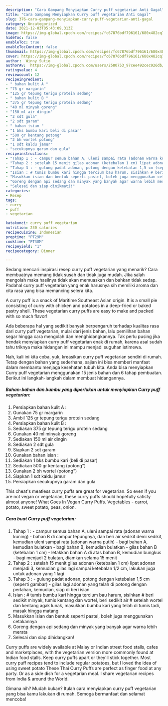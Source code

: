 ```yaml
---
description: "Cara Gampang Menyiapkan Curry puff vegetarian Anti Gagal"
title: "Cara Gampang Menyiapkan Curry puff vegetarian Anti Gagal"
slug: 376-cara-gampang-menyiapkan-curry-puff-vegetarian-anti-gagal
category: Uncategorized
date: 2021-12-03T05:43:09.313Z
image: https://img-global.cpcdn.com/recipes/fc67876bdf796161/680x482cq70/curry-puff-vegetarian-foto-resep-utama.jpg
hideToc: false
enableToc: true
enableTocContent: false
thumbnail: https://img-global.cpcdn.com/recipes/fc67876bdf796161/680x482cq70/curry-puff-vegetarian-foto-resep-utama.jpg
cover: https://img-global.cpcdn.com/recipes/fc67876bdf796161/680x482cq70/curry-puff-vegetarian-foto-resep-utama.jpg
author:  Winny Sutio
authorAv:  https://img-global.cpcdn.com/users/2580753_97cee492cec926db/60x60cq50/avatar.jpg
ratingvalue: 4
reviewcount: 12
recipeingredient:
- " bahan kulit A "
- "75 gr margarin"
- "125 gr tepung terigu protein sedang"
- " bahan kulit B "
- "375 gr tepung terigu protein sedang"
- "40 ml minyak goreng"
- "150 ml air dingin"
- "2 sdt gula"
- "2 sdt garam"
- " bahan isian "
- "1 bks bumbu kari beli di pasar"
- "500 gr kentang potong"
- "2 bh wortel potong"
- "1 sdt kaldu jamur"
- "secukupnya garam dan gula"
recipeinstructions:
- "Tahap 1 : - campur semua bahan A, uleni sampai rata (adonan warna kuning) - bahan B di campur tepungnya, dan beri air sedikit demi sedikit, kemudian uleni sampai rata (adonan warna putih) - bagi bahan A, kemudian bulatkan - bagi bahan B, kemudian bulatkan - gilas bahan B (ketebalan 1 cm) - letakkan bahan A di atas bahan B, kemudian bungkus - bagi menjadi 2 bulatan, diamkan selama 15 menit"
- "Tahap 2 : setelah 15 menit gilas adonan (ketebalan 1 cm) lipat adonan menjadi 3, kemudian gilas lagi sampai ketebalan 1/2 cm, lakukan juga untuk adonan yang 1 lagi"
- "Tahap 3 : - gulung padat adonan, potong dengan ketebalan 1,5 cm (seperti gambar) - gilas lagi adonan yang telah di potong dengan perlahan, kemudian, siap di beri isian"
- "Isian : # tumis bumbu kari hingga tercium bau harum, sisihkan # beri sedikit minyak, tumis kentang dan wortel, beri sedikit air # setelah wortel dan kentang agak lunak, masukkan bumbu kari yang telah di tumis tadi, masak hingga matang"
- "Masukkan isian dan bentuk seperti pastel, boleh juga menggunakan cetakannya"
- "Goreng dengan api sedang dan minyak yang banyak agar warna lebih merata"
- "Selesai dan siap dinikmati!"
categories:
- Resep
tags:
- curry
- puff
- vegetarian

katakunci: curry puff vegetarian 
nutrition: 230 calories
recipecuisine: Indonesian
preptime: "PT29M"
cooktime: "PT38M"
recipeyield: "1"
recipecategory: Dinner

---
```



Sedang mencari inspirasi resep curry puff vegetarian yang menarik? Cara membuatnya memang tidak susah dan tidak juga mudah. Jika salah mengolah maka hasilnya tidak akan memuaskan dan bahkan tidak sedap. Padahal curry puff vegetarian yang enak harusnya sih memiliki aroma dan cita rasa yang bisa memancing selera kita.


A curry puff is a snack of Maritime Southeast Asian origin. It is a small pie consisting of curry with chicken and potatoes in a deep-fried or baked pastry shell. These vegetarian curry puffs are easy to make and packed with so much flavor!

Ada beberapa hal yang sedikit banyak berpengaruh terhadap kualitas rasa dari curry puff vegetarian, mulai dari jenis bahan, lalu pemilihan bahan segar hingga cara mengolah dan menghidangkannya. Tak perlu pusing jika hendak menyiapkan curry puff vegetarian enak di rumah, karena asal sudah tahu triknya maka hidangan ini mampu menjadi suguhan istimewa.


Nah, kali ini kita coba, yuk, kreasikan curry puff vegetarian sendiri di rumah. Tetap dengan bahan yang sederhana, sajian ini bisa memberi manfaat dalam membantu menjaga kesehatan tubuh kita. Anda bisa menyiapkan Curry puff vegetarian menggunakan 15 jenis bahan dan 6 tahap pembuatan. Berikut ini langkah-langkah dalam membuat hidangannya.

<!--inarticleads1-->

##### Bahan-bahan dan bumbu yang diperlukan untuk menyiapkan Curry puff vegetarian:

1. Persiapkan  bahan kulit A :
1. Gunakan 75 gr margarin
1. Ambil 125 gr tepung terigu protein sedang
1. Persiapkan  bahan kulit B :
1. Sediakan 375 gr tepung terigu protein sedang
1. Gunakan 40 ml minyak goreng
1. Sediakan 150 ml air dingin
1. Sediakan 2 sdt gula
1. Siapkan 2 sdt garam
1. Gunakan  bahan isian :
1. Sediakan 1 bks bumbu kari (beli di pasar)
1. Sediakan 500 gr kentang (potong&#34;)
1. Gunakan 2 bh wortel (potong&#34;)
1. Siapkan 1 sdt kaldu jamur
1. Persiapkan secukupnya garam dan gula


This cheat&#39;s meatless curry puffs are great for vegetarian. So even if you are not vegan or vegetarian, these curry puffs should hopefully satisfy almost anyone! What Goes In Vegan Curry Puffs. Vegetables - carrot, potato, sweet potato, peas, onion. 

<!--inarticleads2-->

##### Cara buat Curry puff vegetarian:

1. Tahap 1 : - campur semua bahan A, uleni sampai rata (adonan warna kuning) - bahan B di campur tepungnya, dan beri air sedikit demi sedikit, kemudian uleni sampai rata (adonan warna putih) - bagi bahan A, kemudian bulatkan - bagi bahan B, kemudian bulatkan - gilas bahan B (ketebalan 1 cm) - letakkan bahan A di atas bahan B, kemudian bungkus - bagi menjadi 2 bulatan, diamkan selama 15 menit
1. Tahap 2 : setelah 15 menit gilas adonan (ketebalan 1 cm) lipat adonan menjadi 3, kemudian gilas lagi sampai ketebalan 1/2 cm, lakukan juga untuk adonan yang 1 lagi
1. Tahap 3 : - gulung padat adonan, potong dengan ketebalan 1,5 cm (seperti gambar) - gilas lagi adonan yang telah di potong dengan perlahan, kemudian, siap di beri isian
1. Isian : # tumis bumbu kari hingga tercium bau harum, sisihkan # beri sedikit minyak, tumis kentang dan wortel, beri sedikit air # setelah wortel dan kentang agak lunak, masukkan bumbu kari yang telah di tumis tadi, masak hingga matang
1. Masukkan isian dan bentuk seperti pastel, boleh juga menggunakan cetakannya
1. Goreng dengan api sedang dan minyak yang banyak agar warna lebih merata
1. Selesai dan siap dihidangkan!

Curry puffs are widely available at Malay or Indian street food stalls, cafes and marketplaces, with the vegetarian version more commonly found at Indian food stalls. Keep curry puffs apart or they&#39;ll stick together. Most curry puff recipes tend to include regular potatoes, but I loved the idea of using sweet potato These Thai Curry Puffs are perfect as finger food at any party. Or as a side dish for a vegetarian meal. I share vegetarian recipes from India &amp; around the World. 

Gimana nih? Mudah bukan? Itulah cara menyiapkan curry puff vegetarian yang bisa kamu lakukan di rumah. Semoga bermanfaat dan selamat mencoba!
